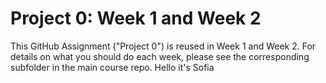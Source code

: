 # Project 0: Week 1 and Week 2

This GitHub Assignment ("Project 0") is reused in Week 1 and Week 2. For details on what you should
do each week, please see the corresponding subfolder in the main course repo.
Hello it's Sofia
